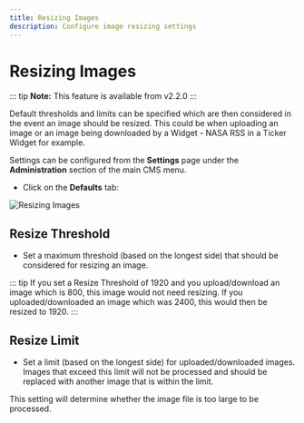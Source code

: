 ```yaml
---
title: Resizing Images
description: Configure image resizing settings
---
```


# Resizing Images

::: tip
**Note:** This feature is available from v2.2.0
:::

Default thresholds and limits can be specified which are then considered in the event an image should be resized. This could be when uploading an image or an image being downloaded by a Widget - NASA RSS in a Ticker Widget for example.

Settings can be configured from the **Settings** page under the **Administration** section of the main CMS menu.

- Click on the **Defaults** tab:

![Resizing Images](/img/v3_media_resizing_images.png)

## Resize Threshold

- Set a maximum threshold (based on the longest side) that should be considered for resizing an image.

::: tip
If you set a Resize Threshold of 1920 and you upload/download an image which is 800, this image would not need resizing. If you uploaded/downloaded an image which was 2400, this would then be resized to 1920.
:::

## Resize Limit

- Set a limit (based on the longest side) for uploaded/downloaded images. Images that exceed this limit will not be processed and should be replaced with another image that is within the limit.

This setting will determine whether the image file is too large to be processed. 